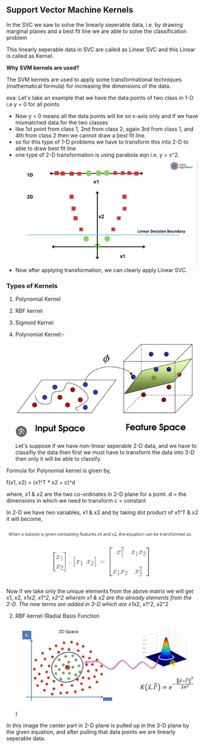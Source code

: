 ## Support Vector Machine Kernels

In the SVC we saw to solve the linearly seperable data, i.e. by drawing marginal planes and a best fit line we are able to solve the classification problem

This linearly seperable data in SVC are called as Linear SVC and this Linear is called as Kernel.

**Why SVM kernels are used?**

The SVM kernels are used to apply some transformational techniques (mathematical formula) for increasing the dimensions of the data.

exa:
Let's take an example that we have the data points of two class in 1-D i.e y = 0 for all points.

- Now y = 0 means all the data points will be on x-axis only and if we have mixmatched data for the two classes
- like 1st point from class 1, 2nd from class 2, again 3rd from class 1, and 4th from class 2 then we cannot draw a best fit line.
- so for this type of 1-D problems we have to transform this into 2-D to able to draw best fit line
- one type of 2-D transformation is using parabola eqn i.e. y = x^2.
![1-D & 2-D](image-3.png)
- Now after applying transformation, we can clearly apply Linear SVC.

### **Types of Kernels**

1) Polynomial Kernel
2) RBF kernel
3) Sigmoid Kernel

1) Polynomial Kernel:- 
![polynormial Kernel](image-4.png)
Let's suppose if we have non-linear seperable 2-D data, and we have to classifiy the data then first we must have to transform the data into 3-D then only it will be able to classify.

Formula for Polynomial kernel is given by,

f(x1, x2) = (x1^T * x2 + c)^d

where,
x1 & x2 are the two co-ordinates in 2-D plane for a point.
d = the dimensions in which we need to transform
c = constant

In 2-D we have two variables, x1 & x2 and by taking dot product of x1^T & x2 it will become,

![Alt text](image-5.png)

Now if we take only the unique elements from the above matrix we will get 
x1, x2, x1*x2, x1^2, x2^2 wherein x1 & x2 are the already elements from the 2-D.
The new terms are added in 3-D which are x1*x2, x1^2, x2^2


2) RBF kernel (Radial Basis Function
![Alt text](image-6.png))

In this image the center part in 2-D plane is pulled up in the 3-D plane by the given equation, and after pulling that data points we are linearly seperable data.


